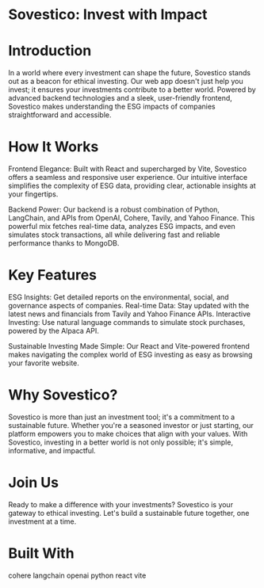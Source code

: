# Sovestico: Invest with Impact
# Introduction
In a world where every investment can shape the future, Sovestico stands out as a beacon for ethical investing. Our web app doesn't just help you invest; it ensures your investments contribute to a better world. Powered by advanced backend technologies and a sleek, user-friendly frontend, Sovestico makes understanding the ESG impacts of companies straightforward and accessible.

# How It Works
Frontend Elegance: Built with React and supercharged by Vite, Sovestico offers a seamless and responsive user experience. Our intuitive interface simplifies the complexity of ESG data, providing clear, actionable insights at your fingertips.

Backend Power: Our backend is a robust combination of Python, LangChain, and APIs from OpenAI, Cohere, Tavily, and Yahoo Finance. This powerful mix fetches real-time data, analyzes ESG impacts, and even simulates stock transactions, all while delivering fast and reliable performance thanks to MongoDB.

# Key Features
ESG Insights: Get detailed reports on the environmental, social, and governance aspects of companies. Real-time Data: Stay updated with the latest news and financials from Tavily and Yahoo Finance APIs. Interactive Investing: Use natural language commands to simulate stock purchases, powered by the Alpaca API.

Sustainable Investing Made Simple: Our React and Vite-powered frontend makes navigating the complex world of ESG investing as easy as browsing your favorite website.

# Why Sovestico?
Sovestico is more than just an investment tool; it's a commitment to a sustainable future. Whether you're a seasoned investor or just starting, our platform empowers you to make choices that align with your values. With Sovestico, investing in a better world is not only possible; it's simple, informative, and impactful.

# Join Us
Ready to make a difference with your investments? Sovestico is your gateway to ethical investing. Let's build a sustainable future together, one investment at a time.

# Built With
cohere
langchain
openai
python
react
vite

